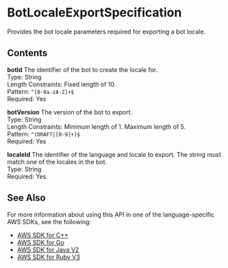 # BotLocaleExportSpecification<a name="API_BotLocaleExportSpecification"></a>

Provides the bot locale parameters required for exporting a bot locale\.

## Contents<a name="API_BotLocaleExportSpecification_Contents"></a>

 **botId**   <a name="lexv2-Type-BotLocaleExportSpecification-botId"></a>
The identifier of the bot to create the locale for\.  
Type: String  
Length Constraints: Fixed length of 10\.  
Pattern: `^[0-9a-zA-Z]+$`   
Required: Yes

 **botVersion**   <a name="lexv2-Type-BotLocaleExportSpecification-botVersion"></a>
The version of the bot to export\.  
Type: String  
Length Constraints: Minimum length of 1\. Maximum length of 5\.  
Pattern: `^(DRAFT|[0-9]+)$`   
Required: Yes

 **localeId**   <a name="lexv2-Type-BotLocaleExportSpecification-localeId"></a>
The identifier of the language and locale to export\. The string must match one of the locales in the bot\.  
Type: String  
Required: Yes

## See Also<a name="API_BotLocaleExportSpecification_SeeAlso"></a>

For more information about using this API in one of the language\-specific AWS SDKs, see the following:
+  [ AWS SDK for C\+\+](https://docs.aws.amazon.com/goto/SdkForCpp/models.lex.v2-2020-08-07/BotLocaleExportSpecification) 
+  [ AWS SDK for Go](https://docs.aws.amazon.com/goto/SdkForGoV1/models.lex.v2-2020-08-07/BotLocaleExportSpecification) 
+  [ AWS SDK for Java V2](https://docs.aws.amazon.com/goto/SdkForJavaV2/models.lex.v2-2020-08-07/BotLocaleExportSpecification) 
+  [ AWS SDK for Ruby V3](https://docs.aws.amazon.com/goto/SdkForRubyV3/models.lex.v2-2020-08-07/BotLocaleExportSpecification) 